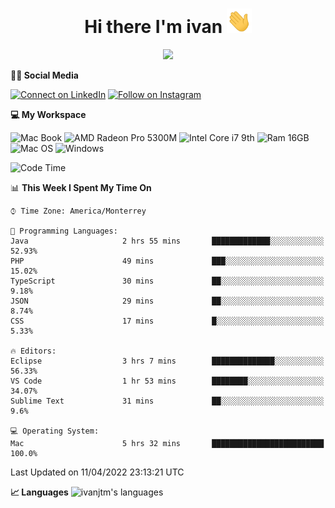 <h1 align="center">Hi there I'm ivan <img src="https://raw.githubusercontent.com/ABSphreak/ABSphreak/master/gifs/Hi.gif" width="40px" /></h1>
<div align="center">
<img src="http://github-readme-streak-stats.herokuapp.com?user=ivanjtm&hide_border=true&background=00000000&border=FFFFFF00&sideNums=A8A8A8&sideLabels=A8A8A8&currStreakNum=FFC93C&dates=A8A8A8)](https://git.io/streak-stats"/>
</div>

**👦🏻 Social Media**

[![Connect on LinkedIn](https://img.shields.io/badge/LinkedIn-%230077B5.svg?&style=flat-square&logo=linkedin&logoColor=white)](https://www.linkedin.com/in/ivanjtm)
[![Follow on Instagram](https://img.shields.io/badge/Instagram-E4405F?style=flat-square&logo=instagram&logoColor=white)](https://www.instagram.com/ivanjtm)

**💻 My Workspace**

![Mac Book](https://img.shields.io/badge/Apple-MacBook_Pro_2019-999999?style=flat-square&logo=apple&logoColor=white)
![AMD Radeon Pro 5300M](https://img.shields.io/badge/AMD-Radeon_Pro_5300M-ED1C24?style=flat-square&logo=amd&logoColor=white)
![Intel Core i7 9th](https://img.shields.io/badge/Intel-Core_i7_9th-0071C5?style=flat-square&logo=intel&logoColor=white)
![Ram 16GB](https://img.shields.io/badge/RAM-16GB-230071C5?style=flat-square&logoColor=white)
![Mac OS](https://img.shields.io/badge/Mac%20OS-000000?style=flat-square&logo=apple&logoColor=white)
![Windows](https://img.shields.io/badge/Windows-0078D6?style=flat-square&logo=windows&logoColor=white)


<!--START_SECTION:waka-->
![Code Time](http://img.shields.io/badge/Code%20Time-654%20hrs%2051%20mins-blue)

📊 **This Week I Spent My Time On** 

```text
⌚︎ Time Zone: America/Monterrey

💬 Programming Languages: 
Java                     2 hrs 55 mins       █████████████░░░░░░░░░░░░   52.93% 
PHP                      49 mins             ███░░░░░░░░░░░░░░░░░░░░░░   15.02% 
TypeScript               30 mins             ██░░░░░░░░░░░░░░░░░░░░░░░   9.18% 
JSON                     29 mins             ██░░░░░░░░░░░░░░░░░░░░░░░   8.74% 
CSS                      17 mins             █░░░░░░░░░░░░░░░░░░░░░░░░   5.33%

🔥 Editors: 
Eclipse                  3 hrs 7 mins        ██████████████░░░░░░░░░░░   56.33% 
VS Code                  1 hr 53 mins        ████████░░░░░░░░░░░░░░░░░   34.07% 
Sublime Text             31 mins             ██░░░░░░░░░░░░░░░░░░░░░░░   9.6%

💻 Operating System: 
Mac                      5 hrs 32 mins       █████████████████████████   100.0%

```


 Last Updated on 11/04/2022 23:13:21 UTC
<!--END_SECTION:waka-->
**📈 Languages**
 ![ivanjtm's languages](https://wakatime.com/share/@ivanjtm/a32f83c6-d0c9-49a4-a5ae-d0440b950377.svg)
